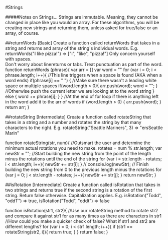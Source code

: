 #Strings

#####Notes on Strings...
  Strings are immutable.  Meaning, they cannot be changed in place like you would an array.
  For these algorithms, you will be creating new strings and returning them, unless asked for true/false or an array, of course.

##returnWords [Basic]
Create a function called returnWords that takes in a string and returns and array of the string's individual words.
E.g. returnWords("I like pizza!") => ["I", "like", "pizza!"]  Only concern yourself with spaces.  
Don't worry about linereturns or tabs.  Treat punctuation as part of the word.
function returnWords (phrase){
	var arr = []
	var word = ""
	for (var i = 0; i < phrase.length; i++){
		//This line triggers when a space is found (AKA when a word ends)
		if(phrase[i] == " ") {
			//Make sure there wasn't a leading white space or multiple spaces
			if(word.length > 0){
				arr.push(word);
				word = "";
			}
		//Otherwise push the current letter we are looking at to the word string
		} else {
			word += phrase[i];
		}
	}
	//At the end of for loop if there is anything left in the word add it to the arr of words
	if (word.length > 0) {
		arr.push(word);
	}
	return arr;
}


##rotateString [Intermediate]
Create a function called rotateString that takes in a string and a number and rotates the string by that many characters to the right.
E.g. rotateString("Seattle Mariners", 3) => "ersSeattle Marin"

function rotateString(str, num){
  //Outsmart the user and determine the minimum actual rotations you need to make.
  rotates = num % str.length;
  var newStr = "";
  //Start building the new string from the point of the length minus the rotations until the end of the string
  for (var i = str.length - rotates; i < str.length; i++){
    newStr += str[i];
  }
  // console.log(newStr);
  // Finish building the new string from 0 to the previous length minus the rotations
  for (var j = 0; j < str.length - rotates; j++){
    newStr += str[j];
  }
  return newStr;
}

##isRotation [Intermediate]
Create a function called isRotation that takes in two strings and returns true if the second string is a rotation of the first string.  Return false otherwise.  Capitalization applies.
E.g. isRotation("Todd", "oddT") => true, isRotation("Todd", "oddt") => false

function isRotation(str1, str2){
  //Use our rotateString method to rotate str2 and compare it against str1 for as many times as there are characters in str1
  //How could you make a quicker check of false?  What if str1 and str2 are different lengths?
  for (var i = 0; i < str1.length; i++){
    if (str1 == rotateString(str2, i)){
      return true;
    }
  }
  return false;
}
